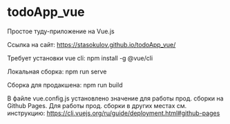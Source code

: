 # todoApp_vue
Простое туду-приложение на Vue.js

Ссылка на сайт: https://stasokulov.github.io/todoApp_vue/

Требует установки vue cli: npm install -g @vue/cli

Локальная сборка: npm run serve

Сборка для продакшена: npm run build

В файле vue.config.js установлено значение для работы прод. сборки на Github Pages.
Для работы прод. сборки в других местах см. инструкцию: https://cli.vuejs.org/ru/guide/deployment.html#github-pages
